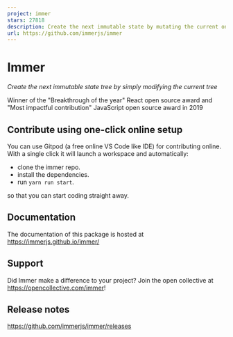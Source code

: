 ```yaml
---
project: immer
stars: 27818
description: Create the next immutable state by mutating the current one
url: https://github.com/immerjs/immer
---
```


Immer
=====

_Create the next immutable state tree by simply modifying the current tree_

Winner of the "Breakthrough of the year" React open source award and "Most impactful contribution" JavaScript open source award in 2019

Contribute using one-click online setup
---------------------------------------

You can use Gitpod (a free online VS Code like IDE) for contributing online. With a single click it will launch a workspace and automatically:

-   clone the immer repo.
-   install the dependencies.
-   run `yarn run start`.

so that you can start coding straight away.

Documentation
-------------

The documentation of this package is hosted at https://immerjs.github.io/immer/

Support
-------

Did Immer make a difference to your project? Join the open collective at https://opencollective.com/immer!

Release notes
-------------

https://github.com/immerjs/immer/releases
